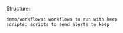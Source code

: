 Structure:

    demo/workflows: workflows to run with keep
    scripts: scripts to send alerts to keep
